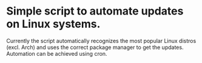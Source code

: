 # Simple script to automate updates on Linux systems.
Currently the script automatically recognizes the most popular Linux distros (excl. Arch) and uses the correct package manager to get the updates. Automation can be achieved using cron.
